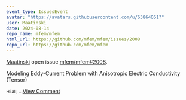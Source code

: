 ```yaml
---
event_type: IssuesEvent
avatar: "https://avatars.githubusercontent.com/u/63864061?"
user: Maatinski
date: 2024-08-14
repo_name: mfem/mfem
html_url: https://github.com/mfem/mfem/issues/2008
repo_url: https://github.com/mfem/mfem
---
```


<a href='https://github.com/Maatinski' target='_blank'>Maatinski</a> open issue <a href='https://github.com/mfem/mfem/issues/2008' target='_blank'>mfem/mfem#2008</a>.

<p>Modeling Eddy-Current Problem with Anisotropic Electric Conductivity (Tensor)</p><small>Hi all,...</small><a href='https://github.com/mfem/mfem/issues/2008' target='_blank'>View Comment</a>